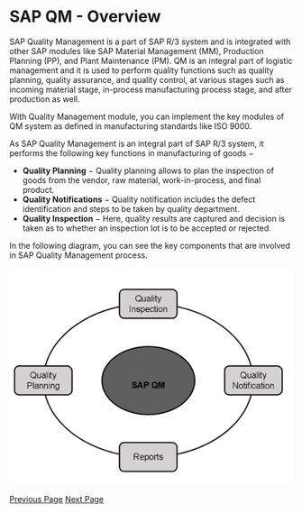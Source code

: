 # SAP QM - Overview
SAP Quality Management is a part of SAP R/3 system and is integrated with other SAP modules like SAP Material Management (MM), Production Planning (PP), and Plant Maintenance (PM). QM is an integral part of logistic management and it is used to perform quality functions such as quality planning, quality assurance, and quality control, at various stages such as incoming material stage, in-process manufacturing process stage, and after production as well.

With Quality Management module, you can implement the key modules of QM system as defined in manufacturing standards like ISO 9000.

As SAP Quality Management is an integral part of SAP R/3 system, it performs the following key functions in manufacturing of goods −

   * **Quality Planning** − Quality planning allows to plan the inspection of goods from the vendor, raw material, work-in-process, and final product.
   * **Quality Notifications** − Quality notification includes the defect identification and steps to be taken by quality department.
   * **Quality Inspection** − Here, quality results are captured and decision is taken as to whether an inspection lot is to be accepted or rejected.

In the following diagram, you can see the key components that are involved in SAP Quality Management process.

![QM Process](../sap_qm/images/qm_process.jpg)


[Previous Page](../sap_qm/index.md) [Next Page](../sap_qm/sap_qm_components.md) 
